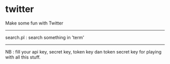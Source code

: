 twitter
=====================

Make some fun with Twitter

---------------------

search.pl : search something in 'term'

---------------------

NB : fill your api key, secret key, token key dan token secret key for playing with all this stuff. 
